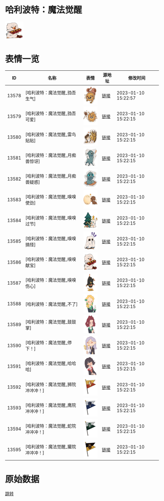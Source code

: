# 哈利波特：魔法觉醒

<img src="./cover.png" height="60" alt="cover" />

# 表情一览

|ID|名称|表情|源地址|修改时间|
|----|----|----|----|----|
|13578|[哈利波特：魔法觉醒_驺吾生气]|<img src="./pic/013578_%5B哈利波特：魔法觉醒_驺吾生气%5D.png" height="60" alt="驺吾生气"/>|[链接](https://i0.hdslb.com/bfs/emote/a849be9f692d16a8b51095a7a32c7e1461b49113.png)|2023-01-10 15:22:57|
|13579|[哈利波特：魔法觉醒_驺吾可爱]|<img src="./pic/013579_%5B哈利波特：魔法觉醒_驺吾可爱%5D.png" height="60" alt="驺吾可爱"/>|[链接](https://i0.hdslb.com/bfs/emote/b389c031aea8b9da6801607875019341f1414bad.png)|2023-01-10 15:22:15|
|13580|[哈利波特：魔法觉醒_雷鸟贴贴]|<img src="./pic/013580_%5B哈利波特：魔法觉醒_雷鸟贴贴%5D.png" height="60" alt="雷鸟贴贴"/>|[链接](https://i0.hdslb.com/bfs/emote/119a3c035bf0dd80f753d51e1e0acfd786ccd635.png)|2023-01-10 15:22:15|
|13581|[哈利波特：魔法觉醒_月痴兽惊讶]|<img src="./pic/013581_%5B哈利波特：魔法觉醒_月痴兽惊讶%5D.png" height="60" alt="月痴兽惊讶"/>|[链接](https://i0.hdslb.com/bfs/emote/89430553e229d4f6f6489d3452cdcb3b71b9b46c.png)|2023-01-10 15:22:15|
|13582|[哈利波特：魔法觉醒_月痴兽疑惑]|<img src="./pic/013582_%5B哈利波特：魔法觉醒_月痴兽疑惑%5D.png" height="60" alt="月痴兽疑惑"/>|[链接](https://i0.hdslb.com/bfs/emote/1b64992f595ffe7ff71a80868c49ac40b2a487f7.png)|2023-01-10 15:22:15|
|13583|[哈利波特：魔法觉醒_嗅嗅使劲]|<img src="./pic/013583_%5B哈利波特：魔法觉醒_嗅嗅使劲%5D.png" height="60" alt="嗅嗅使劲"/>|[链接](https://i0.hdslb.com/bfs/emote/155798249e71214944ad65e305a434c0ef127c5b.png)|2023-01-10 15:22:15|
|13584|[哈利波特：魔法觉醒_嗅嗅过节]|<img src="./pic/013584_%5B哈利波特：魔法觉醒_嗅嗅过节%5D.png" height="60" alt="嗅嗅过节"/>|[链接](https://i0.hdslb.com/bfs/emote/4e0c14bdeb82b2295b68117d4c2da2f3c3b59aae.png)|2023-01-10 15:22:15|
|13585|[哈利波特：魔法觉醒_嗅嗅搞怪]|<img src="./pic/013585_%5B哈利波特：魔法觉醒_嗅嗅搞怪%5D.png" height="60" alt="嗅嗅搞怪"/>|[链接](https://i0.hdslb.com/bfs/emote/b2c6056cad47e750a3a25bd5aa64bd8780743cad.png)|2023-01-10 15:22:15|
|13586|[哈利波特：魔法觉醒_嗅嗅献宝]|<img src="./pic/013586_%5B哈利波特：魔法觉醒_嗅嗅献宝%5D.png" height="60" alt="嗅嗅献宝"/>|[链接](https://i0.hdslb.com/bfs/emote/0ad1f90bea6a7a14808ee410dda9826207de6bad.png)|2023-01-10 15:22:15|
|13587|[哈利波特：魔法觉醒_嗅嗅伤心]|<img src="./pic/013587_%5B哈利波特：魔法觉醒_嗅嗅伤心%5D.png" height="60" alt="嗅嗅伤心"/>|[链接](https://i0.hdslb.com/bfs/emote/d6d7e6dd366aafa247ee49f8ce312b6d19a99758.png)|2023-01-10 15:22:15|
|13588|[哈利波特：魔法觉醒_不了]|<img src="./pic/013588_%5B哈利波特：魔法觉醒_不了%5D.png" height="60" alt="不了"/>|[链接](https://i0.hdslb.com/bfs/emote/fbd7719b81bf2bdd088ed61a70db421cb889c713.png)|2023-01-10 15:22:15|
|13589|[哈利波特：魔法觉醒_鼓鼓掌]|<img src="./pic/013589_%5B哈利波特：魔法觉醒_鼓鼓掌%5D.png" height="60" alt="鼓鼓掌"/>|[链接](https://i0.hdslb.com/bfs/emote/2a17f47d3af589d10b036f88aee3eef4f048b210.png)|2023-01-10 15:22:15|
|13590|[哈利波特：魔法觉醒_停下！]|<img src="./pic/013590_%5B哈利波特：魔法觉醒_停下！%5D.png" height="60" alt="停下！"/>|[链接](https://i0.hdslb.com/bfs/emote/8444d3b825156c3c98688a40a37ab2a91e291b6b.png)|2023-01-10 15:22:15|
|13591|[哈利波特：魔法觉醒_哈哈哈]|<img src="./pic/013591_%5B哈利波特：魔法觉醒_哈哈哈%5D.png" height="60" alt="哈哈哈"/>|[链接](https://i0.hdslb.com/bfs/emote/bb4608adf4c48b0c71620b6af225578313a885f1.png)|2023-01-10 15:22:15|
|13592|[哈利波特：魔法觉醒_狮院冲冲冲！]|<img src="./pic/013592_%5B哈利波特：魔法觉醒_狮院冲冲冲！%5D.png" height="60" alt="狮院冲冲冲！"/>|[链接](https://i0.hdslb.com/bfs/emote/14ceb05f9d85aacc6e230321875b88a32e220f9a.png)|2023-01-10 15:22:15|
|13593|[哈利波特：魔法觉醒_鹰院冲冲冲！]|<img src="./pic/013593_%5B哈利波特：魔法觉醒_鹰院冲冲冲！%5D.png" height="60" alt="鹰院冲冲冲！"/>|[链接](https://i0.hdslb.com/bfs/emote/38a04b0f89113ee8635766c3ee317ab6118b66d5.png)|2023-01-10 15:22:15|
|13594|[哈利波特：魔法觉醒_蛇院冲冲冲！]|<img src="./pic/013594_%5B哈利波特：魔法觉醒_蛇院冲冲冲！%5D.png" height="60" alt="蛇院冲冲冲！"/>|[链接](https://i0.hdslb.com/bfs/emote/be285c47fa20f1597e221ab9db7c50d849c9eff7.png)|2023-01-10 15:22:15|
|13595|[哈利波特：魔法觉醒_獾院冲冲冲！]|<img src="./pic/013595_%5B哈利波特：魔法觉醒_獾院冲冲冲！%5D.png" height="60" alt="獾院冲冲冲！"/>|[链接](https://i0.hdslb.com/bfs/emote/77ed5747cee4ababbff4d1deae103eb5883bcae0.png)|2023-01-10 15:22:15|

# 原始数据

[跳转](./raw.json)

